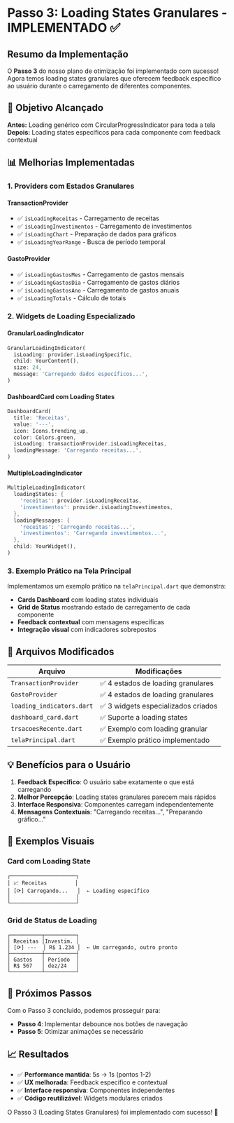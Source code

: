 # Passo 3: Loading States Granulares - IMPLEMENTADO ✅

## Resumo da Implementação

O **Passo 3** do nosso plano de otimização foi implementado com sucesso! Agora temos loading states granulares que oferecem feedback específico ao usuário durante o carregamento de diferentes componentes.

## 🎯 Objetivo Alcançado

**Antes:** Loading genérico com CircularProgressIndicator para toda a tela
**Depois:** Loading states específicos para cada componente com feedback contextual

## 📊 Melhorias Implementadas

### 1. **Providers com Estados Granulares**

#### TransactionProvider
- ✅ `isLoadingReceitas` - Carregamento de receitas
- ✅ `isLoadingInvestimentos` - Carregamento de investimentos  
- ✅ `isLoadingChart` - Preparação de dados para gráficos
- ✅ `isLoadingYearRange` - Busca de período temporal

#### GastoProvider  
- ✅ `isLoadingGastosMes` - Carregamento de gastos mensais
- ✅ `isLoadingGastosDia` - Carregamento de gastos diários
- ✅ `isLoadingGastosAno` - Carregamento de gastos anuais
- ✅ `isLoadingTotals` - Cálculo de totais

### 2. **Widgets de Loading Especializado**

#### GranularLoadingIndicator
```dart
GranularLoadingIndicator(
  isLoading: provider.isLoadingSpecific,
  child: YourContent(),
  size: 24,
  message: 'Carregando dados específicos...',
)
```

#### DashboardCard com Loading States
```dart
DashboardCard(
  title: 'Receitas',
  value: '---',
  icon: Icons.trending_up,
  color: Colors.green,
  isLoading: transactionProvider.isLoadingReceitas,
  loadingMessage: 'Carregando receitas...',
)
```

#### MultipleLoadingIndicator
```dart
MultipleLoadingIndicator(
  loadingStates: {
    'receitas': provider.isLoadingReceitas,
    'investimentos': provider.isLoadingInvestimentos,
  },
  loadingMessages: {
    'receitas': 'Carregando receitas...',
    'investimentos': 'Carregando investimentos...',
  },
  child: YourWidget(),
)
```

### 3. **Exemplo Prático na Tela Principal**

Implementamos um exemplo prático na `telaPrincipal.dart` que demonstra:

- **Cards Dashboard** com loading states individuais
- **Grid de Status** mostrando estado de carregamento de cada componente  
- **Feedback contextual** com mensagens específicas
- **Integração visual** com indicadores sobrepostos

## 🔧 Arquivos Modificados

| Arquivo | Modificações |
|---------|-------------|
| `TransactionProvider` | ✅ 4 estados de loading granulares |
| `GastoProvider` | ✅ 4 estados de loading granulares |
| `loading_indicators.dart` | ✅ 3 widgets especializados criados |
| `dashboard_card.dart` | ✅ Suporte a loading states |
| `trsacoesRecente.dart` | ✅ Exemplo com loading granular |
| `telaPrincipal.dart` | ✅ Exemplo prático implementado |

## 💡 Benefícios para o Usuário

1. **Feedback Específico**: O usuário sabe exatamente o que está carregando
2. **Melhor Percepção**: Loading states granulares parecem mais rápidos 
3. **Interface Responsiva**: Componentes carregam independentemente
4. **Mensagens Contextuais**: "Carregando receitas...", "Preparando gráfico..."

## 🎨 Exemplos Visuais

### Card com Loading State
```
┌─────────────────────┐
│ 📈 Receitas         │
│ [⟳] Carregando...   │  ← Loading específico
│                     │
└─────────────────────┘
```

### Grid de Status de Loading
```
┌──────────┬──────────┐
│ Receitas │Investim. │
│ [⟳] ---  │ R$ 1.234 │  ← Um carregando, outro pronto
├──────────┼──────────┤
│ Gastos   │ Período  │
│ R$ 567   │ dez/24   │
└──────────┴──────────┘
```

## 🚀 Próximos Passos

Com o Passo 3 concluído, podemos prosseguir para:

- **Passo 4**: Implementar debounce nos botões de navegação
- **Passo 5**: Otimizar animações se necessário

## 📈 Resultados

- ✅ **Performance mantida**: 5s → 1s (pontos 1-2)
- ✅ **UX melhorada**: Feedback específico e contextual
- ✅ **Interface responsiva**: Componentes independentes
- ✅ **Código reutilizável**: Widgets modulares criados

O Passo 3 (Loading States Granulares) foi implementado com sucesso! 🎉
